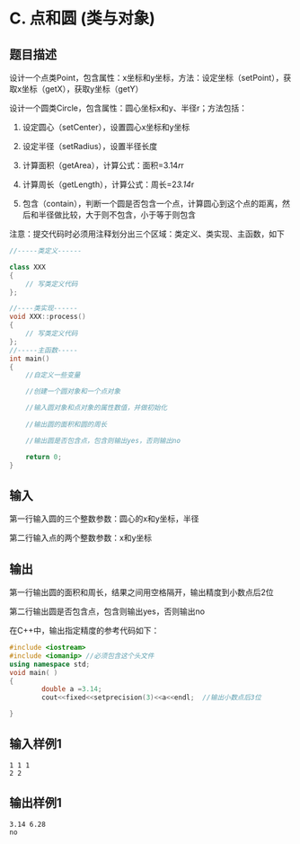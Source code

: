 # C. 点和圆 (类与对象)

## 题目描述

设计一个点类Point，包含属性：x坐标和y坐标，方法：设定坐标（setPoint），获取x坐标（getX），获取y坐标（getY）

设计一个圆类Circle，包含属性：圆心坐标x和y、半径r；方法包括：

1. 设定圆心（setCenter），设置圆心x坐标和y坐标

2. 设定半径（setRadius），设置半径长度

3. 计算面积（getArea），计算公式：面积=3.14*r*r

4. 计算周长（getLength），计算公式：周长=2*3.14*r

5. 包含（contain），判断一个圆是否包含一个点，计算圆心到这个点的距离，然后和半径做比较，大于则不包含，小于等于则包含

注意：提交代码时必须用注释划分出三个区域：类定义、类实现、主函数，如下

```cpp
//-----类定义------

class XXX
{ 
    // 写类定义代码
};

//----类实现------
void XXX::process()
{
    // 写类定义代码
};
//-----主函数-----
int main()
{
    //自定义一些变量

    //创建一个圆对象和一个点对象

    //输入圆对象和点对象的属性数值，并做初始化
    
    //输出圆的面积和圆的周长

    //输出圆是否包含点，包含则输出yes，否则输出no

    return 0;
}
```



## 输入

第一行输入圆的三个整数参数：圆心的x和y坐标，半径

第二行输入点的两个整数参数：x和y坐标

## 输出

第一行输出圆的面积和周长，结果之间用空格隔开，输出精度到小数点后2位

第二行输出圆是否包含点，包含则输出yes，否则输出no

在C++中，输出指定精度的参考代码如下：

``` c++
#include <iostream>
#include <iomanip> //必须包含这个头文件
using namespace std;
void main( )
{
        double a =3.14;
        cout<<fixed<<setprecision(3)<<a<<endl;  //输出小数点后3位

}
```



## 输入样例1 

```
1 1 1
2 2

```

## 输出样例1

```
3.14 6.28
no

```

